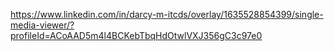 https://www.linkedin.com/in/darcy-m-itcds/overlay/1635528854399/single-media-viewer/?profileId=ACoAAD5m4l4BCKebTbqHdOtwlVXJ356gC3c97e0
